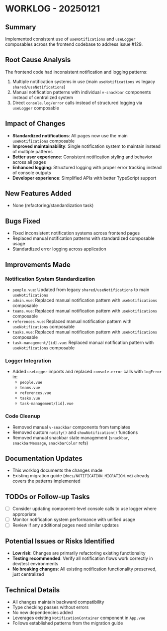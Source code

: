 # WORKLOG - 20250121

## Summary
Implemented consistent use of `useNotifications` and `useLogger` composables across the frontend codebase to address issue #129.

## Root Cause Analysis
The frontend code had inconsistent notification and logging patterns:
1. Multiple notification systems in use (main `useNotifications` vs legacy `shared/useNotifications`)
2. Manual notification patterns with individual `v-snackbar` components instead of centralized system
3. Direct `console.log/error` calls instead of structured logging via `useLogger` composable

## Impact of Changes
- **Standardized notifications**: All pages now use the main `useNotifications` composable
- **Improved maintainability**: Single notification system to maintain instead of multiple patterns
- **Better user experience**: Consistent notification styling and behavior across all pages
- **Enhanced logging**: Structured logging with proper error tracking instead of console outputs
- **Developer experience**: Simplified APIs with better TypeScript support

## New Features Added
- None (refactoring/standardization task)

## Bugs Fixed
- Fixed inconsistent notification systems across frontend pages
- Replaced manual notification patterns with standardized composable usage
- Standardized error logging across application

## Improvements Made
### Notification System Standardization
- `people.vue`: Updated from legacy `shared/useNotifications` to main `useNotifications`
- `admin.vue`: Replaced manual notification pattern with `useNotifications` composable
- `teams.vue`: Replaced manual notification pattern with `useNotifications` composable  
- `references.vue`: Replaced manual notification pattern with `useNotifications` composable
- `tasks.vue`: Replaced manual notification pattern with `useNotifications` composable
- `task-management/[id].vue`: Replaced manual notification pattern with `useNotifications` composable

### Logger Integration
- Added `useLogger` imports and replaced `console.error` calls with `logError` in:
  - `people.vue` 
  - `teams.vue`
  - `references.vue`
  - `tasks.vue`
  - `task-management/[id].vue`

### Code Cleanup
- Removed manual `v-snackbar` components from templates
- Removed custom `notify()` and `showNotification()` functions
- Removed manual snackbar state management (`snackbar`, `snackbarMessage`, `snackbarColor` refs)

## Documentation Updates
- This worklog documents the changes made
- Existing migration guide (`docs/NOTIFICATION_MIGRATION.md`) already covers the patterns implemented

## TODOs or Follow-up Tasks
- [ ] Consider updating component-level console calls to use logger where appropriate
- [ ] Monitor notification system performance with unified usage
- [ ] Review if any additional pages need similar updates

## Potential Issues or Risks Identified
- **Low risk**: Changes are primarily refactoring existing functionality
- **Testing recommended**: Verify all notification flows work correctly in dev/test environments
- **No breaking changes**: All existing notification functionality preserved, just centralized

## Technical Details
- All changes maintain backward compatibility
- Type checking passes without errors
- No new dependencies added
- Leverages existing `NotificationContainer` component in `App.vue`
- Follows established patterns from the migration guide
